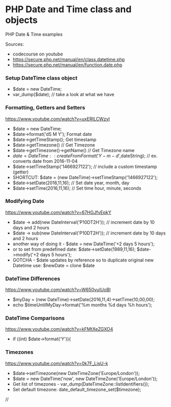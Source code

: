 # PHP Date and Time class and objects
PHP Date &amp; Time examples

Sources:
* codecourse on youtube
* https://secure.php.net/manual/en/class.datetime.php
* https://secure.php.net/manual/en/function.date.php

### Setup DateTime class object

* $date = new DateTime;
* var_dump($date); // take a look at what we have

### Formatting, Getters and Setters
https://www.youtube.com/watch?v=uxERILCWzyI

* $date = new DateTime;
* $date->format('dS M Y');  Format date
* $date->getTimeStamp(); Get timestamp
* $date->getTimezone() // Get Timezone
* $date->getTimezone()->getName() // Get Timezone name
* $date = DateTime::createFromFormat('Y-m-d',$dateString); // ex. converts date from 2016-11-04
* $date->setTimeStamp('1466927122'); // include a custom timestamp (getter)
* SHORTCUT: $date = (new DateTime)->setTimeStamp('1466927122');
* $date->setDate(2016,11,16); // Set date year, month, day
* $date->setTime(2016,11,16); // Set time hour, minute, seconds

### Modifying Date
https://www.youtube.com/watch?v=67HGJfvEpkY

* $date -> add(new DateInterval('P10DT2H')); // increment date by 10 days and 2 hours
* $date -> sub(new DateInterval('P10DT2H')); // increment date by 10 days and 2 hours
* another way of doing it - $date = new DateTime('+2 days 5 hours');
* or to set from predefined date: $date->setDate(1989,11,16); $date->modify('+2 days 5 hours');
* GOTCHA - $date updates by reference so to duplicate original new Datetime use: $newDate = clone $date

### DateTime Differences
https://www.youtube.com/watch?v=W650vuIUoBI

* $myDay = (new DateTime)->setDate(2016,11,4)->setTime(10,00,00);
* echo $timeUntilMyDay->format('%m months %d days %h hours');

### DateTime Comparisons
https://www.youtube.com/watch?v=kFMtXeZGXO4

* if ((int) $date->format('Y')){

### Timezones
https://www.youtube.com/watch?v=0k7F_LjsU-k
* $date->setTimezone(new DateTimeZone('Europe/London'));
* $date = new DateTime('now', new DateTimeZone('Europe/London'));
* Get list of timezones - var_dump(DateTimeZone::listIdentifiers());
* Set default timezone: date_default_timezone_set($timezone);



//
